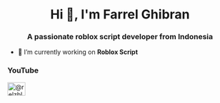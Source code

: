 <h1 align="center">Hi 👋, I'm Farrel Ghibran</h1>
<h3 align="center">A passionate roblox script developer from Indonesia</h3>

- 🔭 I’m currently working on **Roblox Script**

<h3 align="left">YouTube</h3>
<p align="left">
<a href="https://www.youtube.com/@RelzBlox" target="blank"><img align="center" src="https://raw.githubusercontent.com/rahuldkjain/github-profile-readme-generator/master/src/images/icons/Social/youtube.svg" alt="@relzblox" height="30" width="40" /></a>
</p>
